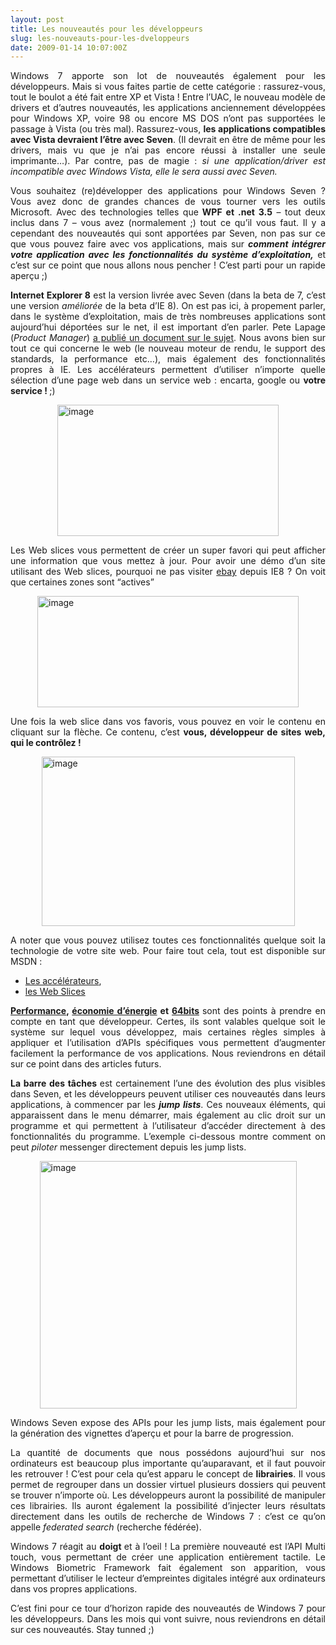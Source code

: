 ```yaml
---
layout: post
title: Les nouveautés pour les développeurs
slug: les-nouveauts-pour-les-dveloppeurs
date: 2009-01-14 10:07:00Z
---
```


<p align="justify">Windows 7 apporte son lot de nouveautés également pour les développeurs. Mais si vous faites partie de cette catégorie : rassurez-vous, tout le boulot a été fait entre XP et Vista ! Entre l’UAC, le nouveau modèle de drivers et d’autres nouveautés, les applications anciennement développées pour Windows XP, voire 98 ou encore MS DOS n’ont pas supportées le passage à Vista (ou très mal). Rassurez-vous, <strong>les applications compatibles avec Vista devraient l’être avec Seven</strong>. (Il devrait en être de même pour les drivers, mais vu que je n’ai pas encore réussi à installer une seule imprimante…). Par contre, pas de magie : <em>si une application/driver est incompatible avec Windows Vista, elle le sera aussi avec Seven.</em></p>  <p align="justify">Vous souhaitez (re)développer des applications pour Windows Seven ? Vous avez donc de grandes chances de vous tourner vers les outils Microsoft. Avec des technologies telles que<strong> WPF et .net 3.5</strong> – tout deux inclus dans 7 – vous avez (normalement ;) tout ce qu’il vous faut. Il y a cependant des nouveautés qui sont apportées par Seven, non pas sur ce que vous pouvez faire avec vos applications, mais sur <strong><em>comment intégrer votre application avec les fonctionnalités du système d’exploitation,</em></strong> et c’est sur ce point que nous allons nous pencher ! C’est parti pour un rapide aperçu ;)</p>  <p></p> <!--more-->  <p></p>  <p align="justify"><strong>Internet Explorer 8</strong> est la version livrée avec Seven (dans la beta de 7, c’est une version <em>améliorée</em> de la beta d’IE 8). On est pas ici, à propement parler, dans le système d’exploitation, mais de très nombreuses applications sont aujourd’hui déportées sur le net, il est important d’en parler. Pete Lapage (<em>Product Manager</em>) <a href="http://blogs.msdn.com/petel/archive/2008/09/23/ie-for-developers-at-web-2-0-expo.aspx">a publié un document sur le sujet</a>. Nous avons bien sur tout ce qui concerne le web (le nouveau moteur de rendu, le support des standards, la performance etc…), mais également des fonctionnalités propres à IE. Les accélérateurs permettent d’utiliser n’importe quelle sélection d’une page web dans un service web : encarta, google ou <strong>votre service ! </strong>;)</p>  <p align="justify"><a href="http://onseven.fr/wp-content/uploads/2009/01/image37.png"><img style="border-right-width: 0px; display: block; float: none; border-top-width: 0px; border-bottom-width: 0px; margin-left: auto; border-left-width: 0px; margin-right: auto" title="image" border="0" alt="image" src="http://onseven.fr/wp-content/uploads/2009/01/image-thumb37.png" width="354" height="210" /></a></p>  <p align="justify">Les Web slices vous permettent de créer un super favori qui peut afficher une information que vous mettez à jour. Pour avoir une démo d’un site utilisant des Web slices, pourquoi ne pas visiter <a href="http://ie8.ebay.com/">ebay</a> depuis IE8 ? On voit que certaines zones sont “actives”</p>  <p align="justify"><a href="http://onseven.fr/wp-content/uploads/2009/01/image38.png"><img style="border-right-width: 0px; display: block; float: none; border-top-width: 0px; border-bottom-width: 0px; margin-left: auto; border-left-width: 0px; margin-right: auto" title="image" border="0" alt="image" src="http://onseven.fr/wp-content/uploads/2009/01/image-thumb38.png" width="418" height="178" /></a></p>  <p align="justify">Une fois la web slice dans vos favoris, vous pouvez en voir le contenu en cliquant sur la flèche. Ce contenu, c’est <strong>vous, développeur de sites web, qui le contrôlez !</strong></p>  <p align="justify"><a href="http://onseven.fr/wp-content/uploads/2009/01/image39.png"><img style="border-right-width: 0px; display: block; float: none; border-top-width: 0px; border-bottom-width: 0px; margin-left: auto; border-left-width: 0px; margin-right: auto" title="image" border="0" alt="image" src="http://onseven.fr/wp-content/uploads/2009/01/image-thumb39.png" width="405" height="271" /></a></p>  <p align="justify">A noter que vous pouvez utilisez toutes ces fonctionnalités quelque soit la technologie de votre site web. Pour faire tout cela, tout est disponible sur MSDN :</p>  <ul>   <li>     <div align="justify"><a href="http://msdn.microsoft.com/en-us/library/cc289775(VS.85).aspx">Les accélérateurs</a>, </div>   </li>    <li>     <div align="justify"><a href="http://msdn.microsoft.com/en-us/library/cc304073(VS.85).aspx">les Web Slices</a></div>   </li> </ul>  <p style="margin-right: 0px" align="justify"><strong><a href="http://msdn.microsoft.com/en-us/library/dd371756(VS.85).aspx">Performance</a>, <a href="http://msdn.microsoft.com/en-us/library/dd371723(VS.85).aspx">économie d’énergie</a> et <a href="http://msdn.microsoft.com/en-us/library/ms241064.aspx">64bits</a> </strong>sont des points à prendre en compte en tant que développeur. Certes, ils sont valables quelque soit le système sur lequel vous développez, mais certaines règles simples à appliquer et l’utilisation d’APIs spécifiques vous permettent d’augmenter facilement la performance de vos applications. Nous reviendrons en détail sur ce point dans des articles futurs.</p>  <p style="margin-right: 0px" align="justify"><strong>La barre des tâches </strong>est certainement l’une des évolution des plus visibles dans Seven, et les développeurs peuvent utiliser ces nouveautés dans leurs applications, à commencer par les <strong><em>jump lists</em></strong>. Ces nouveaux éléments, qui apparaissent dans le menu démarrer, mais également au clic droit sur un programme et qui permettent à l’utilisateur d’accéder directement à des fonctionnalités du programme. L’exemple ci-dessous montre comment on peut <em>piloter</em> messenger directement depuis les jump lists.</p>  <p align="justify"><a href="http://onseven.fr/wp-content/uploads/2009/01/image40.png"><img style="border-right-width: 0px; display: block; float: none; border-top-width: 0px; border-bottom-width: 0px; margin-left: auto; border-left-width: 0px; margin-right: auto" title="image" border="0" alt="image" src="http://onseven.fr/wp-content/uploads/2009/01/image-thumb40.png" width="411" height="396" /></a></p>  <p align="justify">Windows Seven expose des APIs pour les jump lists, mais également pour la génération des vignettes d’aperçu et pour la barre de progression.</p>  <p align="justify">La quantité de documents que nous possédons aujourd’hui sur nos ordinateurs est beaucoup plus importante qu’auparavant, et il faut pouvoir les retrouver ! C’est pour cela qu’est apparu le concept de <strong>librairies</strong>. Il vous permet de regrouper dans un dossier virtuel plusieurs dossiers qui peuvent se trouver n’importe où. Les développeurs auront la possibilité de manipuler ces librairies. Ils auront également la possibilité d’injecter leurs résultats directement dans les outils de recherche de Windows 7 : c’est ce qu’on appelle <em>federated search</em> (recherche fédérée).</p>  <p align="justify">Windows 7 réagit au <strong>doigt </strong>et à l’oeil ! La première nouveauté est l’API Multi touch, vous permettant de créer une application entièrement tactile. Le Windows Biometric Framework fait également son apparition, vous permettant d’utiliser le lecteur d’empreintes digitales intégré aux ordinateurs dans vos propres applications.</p>  <p align="justify">C’est fini pour ce tour d’horizon rapide des nouveautés de Windows 7 pour les développeurs. Dans les mois qui vont suivre, nous reviendrons en détail sur ces nouveautés. Stay tunned ;)</p>
